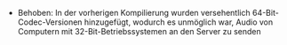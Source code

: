 - Behoben: In der vorherigen Kompilierung wurden versehentlich 64-Bit-Codec-Versionen hinzugefügt, wodurch es unmöglich war, Audio von Computern mit 32-Bit-Betriebssystemen an den Server zu senden